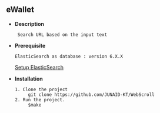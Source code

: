 **eWallet**
----
    
* **Description**
    
       Search URL based on the input text

* **Prerequisite**

      ElasticSearch as database : version 6.X.X
   
   [Setup ElasticSearch](https://www.elastic.co/guide/en/elasticsearch/reference/6.8/install-elasticsearch.html)
  
* **Installation**

      1. Clone the project
           git clone https://github.com/JUNAID-KT/WebScroll
      2. Run the project.
           $make